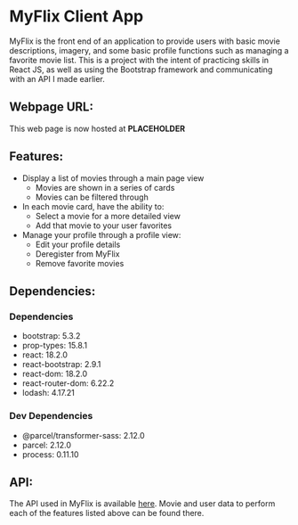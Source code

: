 # MyFlix Client App
MyFlix is the front end of an application to provide users with basic movie descriptions, imagery, and some basic profile functions such as managing a favorite movie list. This is a project with the intent of practicing skills in React JS, as well as using the Bootstrap framework and communicating with an API I made earlier. 

## Webpage URL:
This web page is now hosted at **PLACEHOLDER**

## Features:
- Display a list of movies through a main page view
  - Movies are shown in a series of cards
  - Movies can be filtered through
- In each movie card, have the ability to:
  - Select a movie for a more detailed view
  - Add that movie to your user favorites
- Manage your profile through a profile view:
  - Edit your profile details
  - Deregister from MyFlix
  - Remove favorite movies

## Dependencies:
### Dependencies
- bootstrap: 5.3.2
- prop-types: 15.8.1
- react: 18.2.0
- react-bootstrap: 2.9.1
- react-dom: 18.2.0
- react-router-dom: 6.22.2
- lodash: 4.17.21
### Dev Dependencies
- @parcel/transformer-sass: 2.12.0
- parcel: 2.12.0
- process: 0.11.10
## API:
The API used in MyFlix is available [here](https://github.com/ghaydon30/Movie_App). Movie and user data to perform each of the features listed above can be found there.